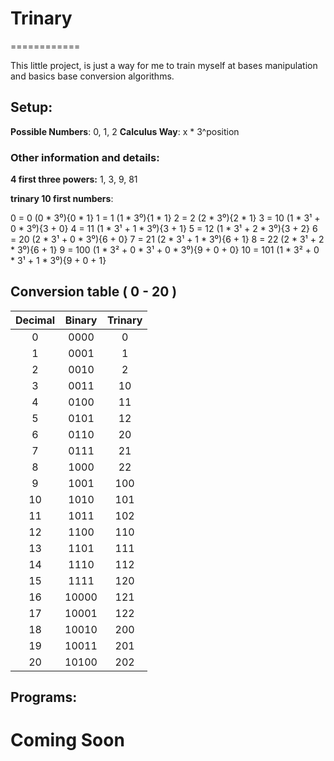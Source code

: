 # Trinary
============

This little project, is just a way for me to train myself at bases manipulation and basics base conversion algorithms.

## Setup:

__Possible Numbers__: 0, 1, 2
__Calculus Way__: x * 3^position

### Other information and details:

__4 first three powers:__ 1, 3, 9, 81

**trinary 10 first numbers**:

0 = 0 (0 * 3⁰){0 * 1}
1 = 1 (1 * 3⁰){1 * 1}
2 = 2 (2 * 3⁰){2 * 1}
3 = 10 (1 * 3¹ + 0 * 3⁰){3 + 0}
4 = 11 (1 * 3¹ + 1 * 3⁰){3 + 1}
5 = 12 (1 * 3¹ + 2 * 3⁰){3 + 2}
6 = 20 (2 * 3¹ + 0 * 3⁰){6 + 0}
7 = 21 (2 * 3¹ + 1 * 3⁰){6 + 1}
8 = 22 (2 * 3¹ + 2 * 3⁰){6 + 1}
9 = 100 (1 * 3² + 0 * 3¹ + 0 * 3⁰){9 + 0 + 0}
10 = 101 (1 * 3² + 0 * 3¹ + 1 * 3⁰){9 + 0 + 1}

## Conversion table ( 0 - 20 )

Decimal | Binary | Trinary
|:-------:|:--------:|:--------:
0 | 0000 | 0
1 | 0001 | 1
2 | 0010 | 2
3 | 0011 | 10
4 | 0100 | 11
5 | 0101 | 12
6 | 0110 | 20
7 | 0111 | 21
8 | 1000 | 22
9 | 1001 | 100
10 | 1010 | 101
11 | 1011 | 102
12 | 1100 | 110
13 | 1101 | 111
14 | 1110 | 112
15 | 1111 | 120
16 | 10000 | 121
17 | 10001 | 122
18 | 10010 | 200
19 | 10011 | 201
20 | 10100 | 202

## Programs:

# Coming Soon
